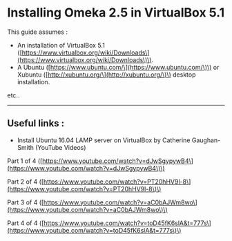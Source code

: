 # Installing Omeka 2.5 in VirtualBox 5.1

This guide assumes :

* An installation of VirtualBox 5.1 \([https://www.virtualbox.org/wiki/Downloads\](https://www.virtualbox.org/wiki/Downloads\)\).
* A Ubuntu \([https://www.ubuntu.com/\](https://www.ubuntu.com/\)\) or Xubuntu \([http://xubuntu.org/\](http://xubuntu.org/\)\) desktop installation.

etc..



---

## Useful links :

* Install Ubuntu 16.04 LAMP server on VirtualBox by Catherine Gaughan-Smith \(YouTube Videos\)

Part 1 of 4 \([https://www.youtube.com/watch?v=dJwSgypywB4\](https://www.youtube.com/watch?v=dJwSgypywB4\)\)

Part 2 of 4 \([https://www.youtube.com/watch?v=PT20hHV9l-8\](https://www.youtube.com/watch?v=PT20hHV9l-8\)\)

Part 3 of 4 \([https://www.youtube.com/watch?v=aC0bAJWm8wo\](https://www.youtube.com/watch?v=aC0bAJWm8wo\)\)

Part 4 of 4 \([https://www.youtube.com/watch?v=toD45fK6slA&t=777s\](https://www.youtube.com/watch?v=toD45fK6slA&t=777s\)\)

